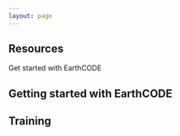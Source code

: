 ```yaml
---
layout: page
---
```


<section class="blue hero">

# Resources

Get started with EarthCODE
</section>

<section class="white">

## Getting started with EarthCODE

  <esa-cards>
    <esa-card
      title="Documentation"
      description=""
      link="https://esa-earthcode.github.io/documentation/"
      action="Explore"
    ></esa-card>
    <esa-card
      title="Examples"
      description=""
      link="https://esa-earthcode.github.io/examples/"
      action="Explore"
    ></esa-card>
  </esa-cards>
</section>

<section class="grey">

## Training

  <esa-cards>
    <!-- <esa-card
      title="Documentation"
      description=""
      link="https://esa-earthcode.github.io/documentation/"
      action="Explore"
    ></esa-card> -->
  </esa-cards>
</section>